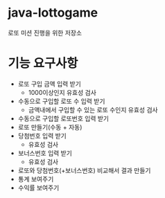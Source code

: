 # java-lottogame
로또 미션 진행을 위한 저장소

# 기능 요구사항
- 로또 구입 금액 입력 받기
  - 1000이상인지 유효성 검사
- 수동으로 구입할 로또 수 입력 받기
  - 금액내에서 구입할 수 있는 로또 수인지 유효성 검사
- 수동으로 구입할 로또번호 입력 받기
- 로또 만들기(수동 + 자동)
- 당첨번호 입력 받기
  - 유효성 검사
- 보너스번호 입력 받기
  - 유효성 검사
- 로또와 당첨번호(+보너스번호) 비교해서 결과 만들기
- 통계 보여주기
- 수익률 보여주기
